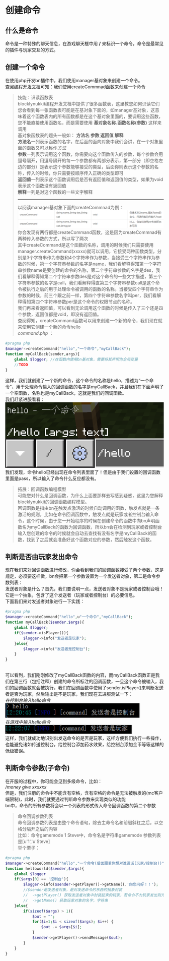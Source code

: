 # 创建命令  
## 什么是命令  
命令是一种特殊的聊天信息，在游戏聊天框中用 **/** 来标识一个命令，命令是最常见的插件与玩家交互的方式。  
## 创建一个命令  
在使用php开发bn插件中，我们使用manager基对象来创建一个命令。  
查阅[编程开发文档](https://wiki.blocklynukkit.com/%E7%BC%96%E7%A8%8B%E5%BC%80%E5%8F%91%E6%96%87%E6%A1%A3/)可知：我们使用createCommnad函数来创建一个命令  
> 技能：识读函数表  
> blocklynukkit编程开发文档中提供了很多函数表，这里教您如何识读它们  
> 您会看到每一张函数表可能是在基对象下面的，如manager基对象，这意味着这个函数表内的所有函数都是在这个基对象里面的，要调用这些函数，您不能直接使用函数名，而是需要使用 **基对象名称.函数名称(参数)** 这样来调用  
> 基对象函数表的题头一般如： **方法名 参数 返回值 解释**  
> **方法名**一列表示函数的名字，在后面的面向对象中我们会讲，在一个对象里面的函数又可以称作*方法*  
> **参数**一列表示调用这个函数，你需要向这个函数传入的参数，每个参数会用逗号隔开，用逗号隔开的每一个参数都有两部分表示，第一部分（即空格左边的部分）是表示这个参数能够接受的类型，后面你则表示这个参数的名称，传入的时候，你只需要按顺序传入正确的类型即可  
> **返回值**一列表示这个函数调用后是否有返回值和返回值的类型，如果为void表示这个函数没有返回值  
> **解释**一列是对这个函数的一些文字解释  
> *******************  
> 以阅读manager基对象下面的createCommnad为例：  
> ![](../../../images/screenshot_1598077020977.png)  
> 你会发现有两行都是createCommand函数，这是因为createCommnad有两种传入参数的方式，所以写了两次  
> 其中createCommand是这个函数的名称，调用的时候我们只需要使用manager.createCommand(xxxxx)就可以调用，它接受两种函数类型，分别是3个字符串作为参数和4个字符串作为参数，当接受三个字符串作为参数的时候，第一个字符串参数的名字是name，我们看解释得知第一个字符串参数name是要创建的命令的名称，第二个字符串参数的名字是des，我们看解释得知第二个字符串参数des是对这个命令的一些文字描述，第三个字符串参数的名字是call，我们看解释得直第三个字符串参数call是这个命令被执行之后的用于处理命令被调用的函数的名称。当接受四个字符串作为参数的时候，前三个跟之前一样，第四个字符串参数名字叫per，我们看解释得知第四个字符串参数per是这个命令的权限节点的名称。  
> 我们再来看返回值，可以看到无论调用这个函数的时候是传入了三个还是四个参数，返回值都是void，即没有返回值。  
查阅得知，createCommand函数可以用来创建一个新的命令，我们现在就来使用它创建一个新的命令hello  
*command*.*php* ：  
```php
#pragma php  
$manager->createCommand("hello","一个命令","myCallBack");
function myCallBack(sender,args){
	global $logger; //在函数内使用bn基对象，需要将其声明为全局变量
	//TODO
}
```  
这样，我们就创建了一个新的命令，这个命令的名称是hello，描述为“一个命令”，用于处理命令输入的回调函数的名字是myCallBack，并且我们在下面声明了一个空函数，名称也是myCallBack，这就是我们的回调函数。  
我们赶紧进服看看：  
![](../../../images/screenshot_1598142747796.png)  
我们发现，命令hello已经出现在命令列表里面了！但是由于我们设置的回调函数里面是pass，所以输入了命令什么反应都没有。  
> 拓展：回调函数编程模型  
> 可能您对什么是回调函数，为什么上面要那样去写感到疑惑，这里为您解释blocklynukkit的回调函数编程模型。  
> 回调函数是指由bn在触发点激活的时候自动调用的函数，触发点就是一条激活的规则，比如在命令回调函数中，触发点就是玩家或者控制台输入命令，这个时候，由于您一开始程序的时候在创建命令的函数中向bn声明函数名为myCallBack的函数为回调函数，所以bn会在检测到玩家或者控制台输入您创建的命令的时候就会自动去查找有没有名字是myCallBack的函数，找到了之后就会准备好这个函数对应的参数，然后触发这个函数。  
## 判断是否由玩家发出命令  
现在我们来对回调函数进行修改，你会看到我们的回调函数接受了两个参数，这是规定，必须要这样做，bn会把第一个参数设置为一个发送者对象，第二是命令参数列表：  
发送者对象是什么？首先，我们要说明一点，发送者对象不是玩家或者控制台哦！它是一个抽象，包含了这个发送者（玩家或者控制台）的必要信息。  
下面我们来对发送者对象进行一下实践：  
```php
#pragma php  
$manager->createCommand("hello",u"一个命令","myCallBack");  
function myCallBack($sender,$args){
	global $logger;
    if($sender->isPlayer()){
		$logger->info("发送者是玩家");
	}else{
		$logger->info("发送者是控制台");
	}  
}
    
```  
可以看到，我们刚刚修改了myCallBack函数的内容，而myCallBack函数正是我们在第三行（包括注释）创建的命令所标注的回调函数，一旦这个命令被输入，我们的回调函数就会被执行，我们在回调函数中使用了sender.isPlayer()来判断发送者是否为玩家，然后输出是不是玩家，我们现在去进服测试一下：  
*在控制台输入hello命令*  
![](../../../images/screenshot_1598156455562.png)  
*在游戏中输入hello命令*  
![](../../../images/screenshot_1598156548041.png)  
这样，我们就成功地识别出发送命令的是否是玩家，这样方便我们执行一些操作，也能避免诸如传送控制台，给控制台添加药水效果，给控制台添加金币等等这样的低级错误。  
## 判断命令参数(子命令)  
在开服的过程中，你可能会见到多级命令，比如：  
*/money give xxxxxx*  
但是，我们注册的命令中不能含有空格，含有空格的命令是无法被触发的(mc客户端限制)，此时，我们就要通过判断命令参数来实现类似的功能  
bn中，命令的所有参数将会以一个列表的形式传入命令回调函数的第二个参数  
> 命令回调参数列表  
> 命令回调参数列表是由整个命令语句，除去主命令名和前缀斜杠之后，以空格分隔开之后的内容  
> 比如：命令gamemode 1 Steve中，命令名是字符串gamemode 参数列表是[u'1','u'Steve]  
举个栗子：  
```php
#pragma php  
$manager->createCommand("hello","一个命令(后面跟着你想对谁说话(玩家/控制台))","helloworld");
function helloworld($sender,$args){
	global $logger
	if($args[0] == '控制台'){  
        $logger->info($sender->getPlayer()->getName().'向您问好！！');
		//$sender是发送者对象，是对发送命令的东西的抽象封装
		//	->getPlayer() 获取发送者对象中封装起来的玩家，若命令不为玩家发出则为空
		//	->getName() 获取玩家对象的名字，字符串
	}else{
		if(sizeof($args) > 1){
			$out = "";
			for($i=1;$i < sizeof($args); $i++) {
				$out .= $args[$i];
			}
			$sender->getPlayer()->sendMessage($out);
		}
	}
}  
     
```